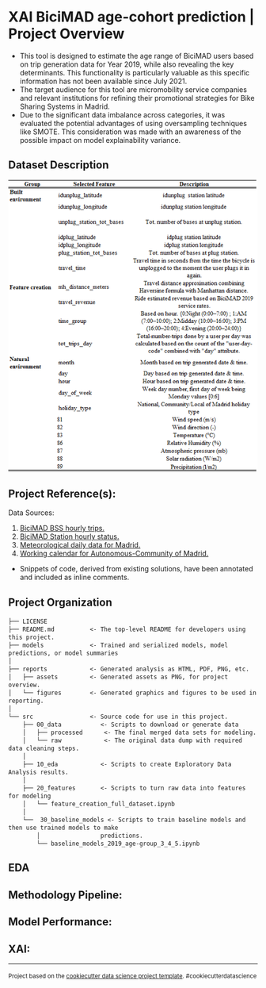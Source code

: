# XAI BiciMAD age-cohort prediction | Project Overview
- This tool is designed to estimate the age range of BiciMAD users based on trip generation data for Year 2019, while also revealing the key determinants. This functionality is particularly valuable as this specific information has not been available since July 2021.
- The target audience for this tool are micromobility service companies and relevant institutions for refining their promotional strategies for Bike Sharing Systems in Madrid.
- Due to the significant data imbalance across categories, it was evaluated the potential advantages of using oversampling techniques like SMOTE. This consideration was made with an awareness of the possible impact on model explainability variance.

## Dataset Description

![image](https://github.com/jdecampo/xai_age_cohort_prediction_bss/blob/main/reports/assets/model_selected_features.png)


## Project Reference(s):
Data Sources:
1. [BiciMAD BSS hourly trips.](https://opendata.emtmadrid.es/Datos-estaticos/Datos-generales-(1))
2. [BiciMAD Station hourly status.](https://opendata.emtmadrid.es/Datos-estaticos/Datos-generales-(1))
3. [Meteorological daily data for Madrid.](https://datos.madrid.es/portal/site/egob)
4. [Working calendar for Autonomous-Community of Madrid.](https://datos.madrid.es/portal/site/egob)

- Snippets of code, derived from existing solutions, have been annotated and included as inline comments.

Project Organization
------------

    ├── LICENSE
    ├── README.md          <- The top-level README for developers using this project.
    ├── models             <- Trained and serialized models, model predictions, or model summaries
    │
    ├── reports            <- Generated analysis as HTML, PDF, PNG, etc.
    │   ├── assets         <- Generated assets as PNG, for project overview.
    │   └── figures        <- Generated graphics and figures to be used in reporting.
    │
    └── src                <- Source code for use in this project.
        ├── 00_data           <- Scripts to download or generate data
        │   ├── processed      <- The final merged data sets for modeling.
        │   └── raw            <- The original data dump with required data cleaning steps.
        │
        ├── 10_eda            <- Scripts to create Exploratory Data Analysis results.
        │       
        ├── 20_features       <- Scripts to turn raw data into features for modeling
        │   └── feature_creation_full_dataset.ipynb
        │
        └──  30_baseline_models <- Scripts to train baseline models and then use trained models to make
            │                 predictions.
            └── baseline_models_2019_age-group_3_4_5.ipynb

## EDA

## Methodology Pipeline:

## Model Performance:

## XAI: 

--------

<p><small>Project based on the <a target="_blank" href="https://drivendata.github.io/cookiecutter-data-science/">cookiecutter data science project template</a>. #cookiecutterdatascience</small></p>
